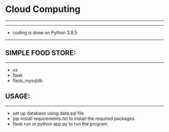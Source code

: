 # Cloud Computing
***
***
* coding is done on Python 3.8.5
***

## SIMPLE FOOD STORE:
***
* os
* flask
* flask_mysqldb

## USAGE:
***
* set up database using data.sql file
* pip install requirements.txt to install the required packages.
* flask run or python app.py to run the program


```python

```
